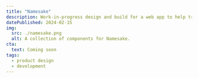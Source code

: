 ```yaml
---
title: "Namesake"
description: Work-in-progress design and build for a web app to help trans people navigate the (often byzantine) legal name change process.
datePublished: 2024-02-15
img:
  src: ./namesake.png
  alt: A collection of components for Namesake.
cta:
  text: Coming soon
tags:
  - product design
  - development
---
```

